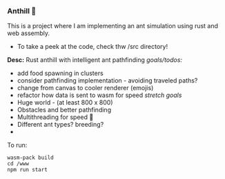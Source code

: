 ### Anthill 🐜
This is a project where I am implementing an ant simulation using rust and web assembly.
- To take a peek at the code, check thw /src directory!

**Desc:** Rust anthill with intelligent ant pathfinding
 *goals/todos:*
  - add food spawning in clusters
  - consider pathfinding implementation - avoiding traveled paths?
  - change from canvas to cooler renderer (emojis)
  - refactor how data is sent to wasm for speed
 *stretch goals*
  - Huge world - (at least 800 x 800)
  - Obstacles and better pathfinding
  - Multithreading for speed 💨
  - Different ant types? breeding?
  - 
To run:
```
wasm-pack build
cd /www
npm run start
```
